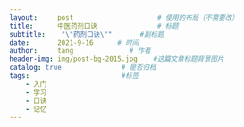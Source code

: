 ```yaml
---
layout:     post                     # 使用的布局（不需要改）
title:      中医药剂口诀               # 标题 
subtitle:    "\"药剂口诀\""       #副标题
date:       2021-9-16      # 时间
author:     tang              # 作者
header-img: img/post-bg-2015.jpg    #这篇文章标题背景图片
catalog: true               # 是否归档
tags:                       #标签
    - 入门
    - 学习
    - 口诀
    - 记忆
---
```


